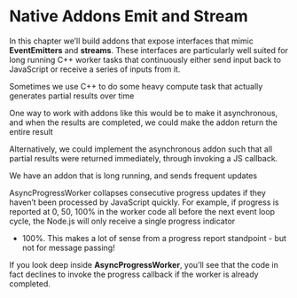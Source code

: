 # Native Addons Emit and Stream  

In this chapter we’ll build addons that expose interfaces that mimic **EventEmitters** and **streams**. 
These interfaces are particularly well suited for long running C++ worker tasks that continuously
either send input back to JavaScript or receive a series of inputs from it.

Sometimes we use C++ to do some heavy compute task that actually generates partial results over time

One way to work with addons like this would be to make it asynchronous, and when the results are completed, 
we could make the addon return the entire result 

Alternatively, we could implement the asynchronous addon such that all partial results were returned immediately,
through invoking a JS callback.

We have an addon that is long running, and sends frequent updates

AsyncProgressWorker collapses consecutive progress updates if they haven’t been processed by JavaScript quickly. 
For example, if progress is reported at 0, 50, 100% in the worker code all before the next event loop cycle, the Node.js
 will only receive a single progress indicator
- 100%. This makes a lot of sense from a progress report standpoint - but not for message passing!

If you look deep inside **AsyncProgressWorker**, you’ll see that the code in fact declines to invoke the progress
callback if the worker is already completed.

